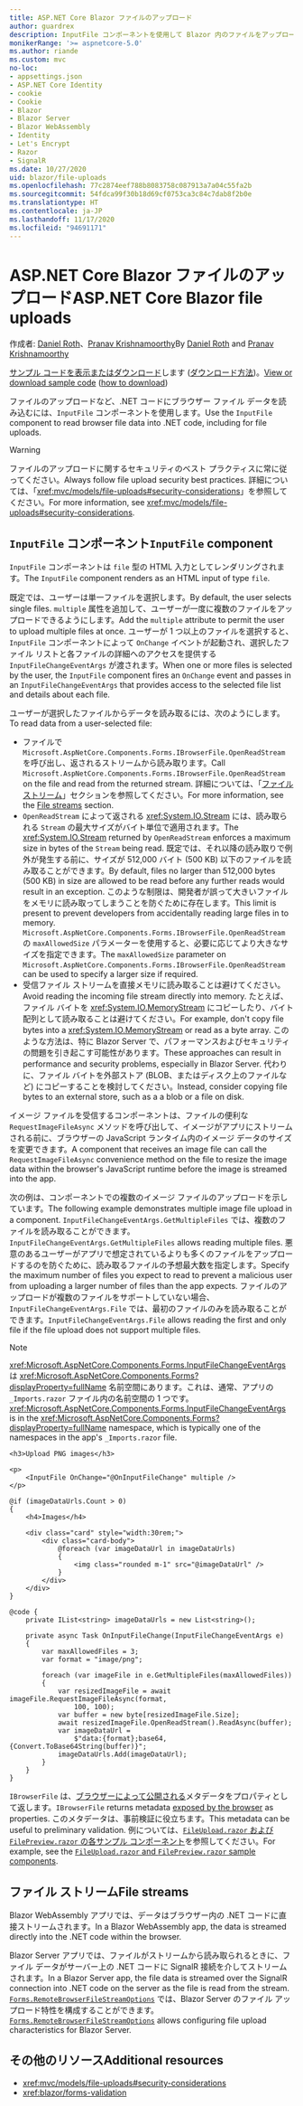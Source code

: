 ```yaml
---
title: ASP.NET Core Blazor ファイルのアップロード
author: guardrex
description: InputFile コンポーネントを使用して Blazor 内のファイルをアップロードする方法について説明します。
monikerRange: '>= aspnetcore-5.0'
ms.author: riande
ms.custom: mvc
no-loc:
- appsettings.json
- ASP.NET Core Identity
- cookie
- Cookie
- Blazor
- Blazor Server
- Blazor WebAssembly
- Identity
- Let's Encrypt
- Razor
- SignalR
ms.date: 10/27/2020
uid: blazor/file-uploads
ms.openlocfilehash: 77c2874eef788b8083758c087913a7a04c55fa2b
ms.sourcegitcommit: 54fdca99f30b18d69cf0753ca3c84c7dab8f2b0e
ms.translationtype: HT
ms.contentlocale: ja-JP
ms.lasthandoff: 11/17/2020
ms.locfileid: "94691171"
---
```

# <a name="aspnet-core-no-locblazor-file-uploads"></a><span data-ttu-id="7e66a-103">ASP.NET Core Blazor ファイルのアップロード</span><span class="sxs-lookup"><span data-stu-id="7e66a-103">ASP.NET Core Blazor file uploads</span></span>

<span data-ttu-id="7e66a-104">作成者: [Daniel Roth](https://github.com/danroth27)、[Pranav Krishnamoorthy](https://github.com/pranavkm)</span><span class="sxs-lookup"><span data-stu-id="7e66a-104">By [Daniel Roth](https://github.com/danroth27) and [Pranav Krishnamoorthy](https://github.com/pranavkm)</span></span>

<span data-ttu-id="7e66a-105">[サンプル コードを表示またはダウンロード](https://github.com/dotnet/AspNetCore.Docs/tree/master/aspnetcore/blazor/file-uploads/samples/)します ([ダウンロード方法](xref:index#how-to-download-a-sample))。</span><span class="sxs-lookup"><span data-stu-id="7e66a-105">[View or download sample code](https://github.com/dotnet/AspNetCore.Docs/tree/master/aspnetcore/blazor/file-uploads/samples/) ([how to download](xref:index#how-to-download-a-sample))</span></span>

<span data-ttu-id="7e66a-106">ファイルのアップロードなど、.NET コードにブラウザー ファイル データを読み込むには、`InputFile` コンポーネントを使用します。</span><span class="sxs-lookup"><span data-stu-id="7e66a-106">Use the `InputFile` component to read browser file data into .NET code, including for file uploads.</span></span>

> [!WARNING]
> <span data-ttu-id="7e66a-107">ファイルのアップロードに関するセキュリティのベスト プラクティスに常に従ってください。</span><span class="sxs-lookup"><span data-stu-id="7e66a-107">Always follow file upload security best practices.</span></span> <span data-ttu-id="7e66a-108">詳細については、「<xref:mvc/models/file-uploads#security-considerations>」を参照してください。</span><span class="sxs-lookup"><span data-stu-id="7e66a-108">For more information, see <xref:mvc/models/file-uploads#security-considerations>.</span></span>

## <a name="inputfile-component"></a><span data-ttu-id="7e66a-109">`InputFile` コンポーネント</span><span class="sxs-lookup"><span data-stu-id="7e66a-109">`InputFile` component</span></span>

<span data-ttu-id="7e66a-110">`InputFile` コンポーネントは `file` 型の HTML 入力としてレンダリングされます。</span><span class="sxs-lookup"><span data-stu-id="7e66a-110">The `InputFile` component renders as an HTML input of type `file`.</span></span>

<span data-ttu-id="7e66a-111">既定では、ユーザーは単一ファイルを選択します。</span><span class="sxs-lookup"><span data-stu-id="7e66a-111">By default, the user selects single files.</span></span> <span data-ttu-id="7e66a-112">`multiple` 属性を追加して、ユーザーが一度に複数のファイルをアップロードできるようにします。</span><span class="sxs-lookup"><span data-stu-id="7e66a-112">Add the `multiple` attribute to permit the user to upload multiple files at once.</span></span> <span data-ttu-id="7e66a-113">ユーザーが 1 つ以上のファイルを選択すると、`InputFile` コンポーネントによって `OnChange` イベントが起動され、選択したファイル リストと各ファイルの詳細へのアクセスを提供する `InputFileChangeEventArgs` が渡されます。</span><span class="sxs-lookup"><span data-stu-id="7e66a-113">When one or more files is selected by the user, the `InputFile` component fires an `OnChange` event and passes in an `InputFileChangeEventArgs` that provides access to the selected file list and details about each file.</span></span>

<span data-ttu-id="7e66a-114">ユーザーが選択したファイルからデータを読み取るには、次のようにします。</span><span class="sxs-lookup"><span data-stu-id="7e66a-114">To read data from a user-selected file:</span></span>

* <span data-ttu-id="7e66a-115">ファイルで `Microsoft.AspNetCore.Components.Forms.IBrowserFile.OpenReadStream` を呼び出し、返されるストリームから読み取ります。</span><span class="sxs-lookup"><span data-stu-id="7e66a-115">Call `Microsoft.AspNetCore.Components.Forms.IBrowserFile.OpenReadStream` on the file and read from the returned stream.</span></span> <span data-ttu-id="7e66a-116">詳細については、「[ファイル ストリーム](#file-streams)」セクションを参照してください。</span><span class="sxs-lookup"><span data-stu-id="7e66a-116">For more information, see the [File streams](#file-streams) section.</span></span>
* <span data-ttu-id="7e66a-117">`OpenReadStream` によって返される <xref:System.IO.Stream> には、読み取られる `Stream` の最大サイズがバイト単位で適用されます。</span><span class="sxs-lookup"><span data-stu-id="7e66a-117">The <xref:System.IO.Stream> returned by `OpenReadStream` enforces a maximum size in bytes of the `Stream` being read.</span></span> <span data-ttu-id="7e66a-118">既定では、それ以降の読み取りで例外が発生する前に、サイズが 512,000 バイト (500 KB) 以下のファイルを読み取ることができます。</span><span class="sxs-lookup"><span data-stu-id="7e66a-118">By default, files no larger than 512,000 bytes (500 KB) in size are allowed to be read before any further reads would result in an exception.</span></span> <span data-ttu-id="7e66a-119">このような制限は、開発者が誤って大きいファイルをメモリに読み取ってしまうことを防ぐために存在します。</span><span class="sxs-lookup"><span data-stu-id="7e66a-119">This limit is present to prevent developers from accidentally reading large files in to memory.</span></span> <span data-ttu-id="7e66a-120">`Microsoft.AspNetCore.Components.Forms.IBrowserFile.OpenReadStream` の `maxAllowedSize` パラメーターを使用すると、必要に応じてより大きなサイズを指定できます。</span><span class="sxs-lookup"><span data-stu-id="7e66a-120">The `maxAllowedSize` parameter on `Microsoft.AspNetCore.Components.Forms.IBrowserFile.OpenReadStream` can be used to specify a larger size if required.</span></span>
* <span data-ttu-id="7e66a-121">受信ファイル ストリームを直接メモリに読み取ることは避けてください。</span><span class="sxs-lookup"><span data-stu-id="7e66a-121">Avoid reading the incoming file stream directly into memory.</span></span> <span data-ttu-id="7e66a-122">たとえば、ファイル バイトを <xref:System.IO.MemoryStream> にコピーしたり、バイト配列として読み取ることは避けてください。</span><span class="sxs-lookup"><span data-stu-id="7e66a-122">For example, don't copy file bytes into a <xref:System.IO.MemoryStream> or read as a byte array.</span></span> <span data-ttu-id="7e66a-123">このような方法は、特に Blazor Server で、パフォーマンスおよびセキュリティの問題を引き起こす可能性があります。</span><span class="sxs-lookup"><span data-stu-id="7e66a-123">These approaches can result in performance and security problems, especially in Blazor Server.</span></span> <span data-ttu-id="7e66a-124">代わりに、ファイル バイトを外部ストア (BLOB、またはディスク上のファイルなど) にコピーすることを検討してください。</span><span class="sxs-lookup"><span data-stu-id="7e66a-124">Instead, consider copying file bytes to an external store, such as a a blob or a file on disk.</span></span>

<span data-ttu-id="7e66a-125">イメージ ファイルを受信するコンポーネントは、ファイルの便利な `RequestImageFileAsync` メソッドを呼び出して、イメージがアプリにストリームされる前に、ブラウザーの JavaScript ランタイム内のイメージ データのサイズを変更できます。</span><span class="sxs-lookup"><span data-stu-id="7e66a-125">A component that receives an image file can call the `RequestImageFileAsync` convenience method on the file to resize the image data within the browser's JavaScript runtime before the image is streamed into the app.</span></span>

<span data-ttu-id="7e66a-126">次の例は、コンポーネントでの複数のイメージ ファイルのアップロードを示しています。</span><span class="sxs-lookup"><span data-stu-id="7e66a-126">The following example demonstrates multiple image file upload in a component.</span></span> <span data-ttu-id="7e66a-127">`InputFileChangeEventArgs.GetMultipleFiles` では、複数のファイルを読み取ることができます。</span><span class="sxs-lookup"><span data-stu-id="7e66a-127">`InputFileChangeEventArgs.GetMultipleFiles` allows reading multiple files.</span></span> <span data-ttu-id="7e66a-128">悪意のあるユーザーがアプリで想定されているよりも多くのファイルをアップロードするのを防ぐために、読み取るファイルの予想最大数を指定します。</span><span class="sxs-lookup"><span data-stu-id="7e66a-128">Specify the maximum number of files you expect to read to prevent a malicious user from uploading a larger number of files than the app expects.</span></span> <span data-ttu-id="7e66a-129">ファイルのアップロードが複数のファイルをサポートしていない場合、`InputFileChangeEventArgs.File` では、最初のファイルのみを読み取ることができます。</span><span class="sxs-lookup"><span data-stu-id="7e66a-129">`InputFileChangeEventArgs.File` allows reading the first and only file if the file upload does not support multiple files.</span></span>

> [!NOTE]
> <span data-ttu-id="7e66a-130"><xref:Microsoft.AspNetCore.Components.Forms.InputFileChangeEventArgs> は <xref:Microsoft.AspNetCore.Components.Forms?displayProperty=fullName> 名前空間にあります。これは、通常、アプリの `_Imports.razor` ファイル内の名前空間の 1 つです。</span><span class="sxs-lookup"><span data-stu-id="7e66a-130"><xref:Microsoft.AspNetCore.Components.Forms.InputFileChangeEventArgs> is in the <xref:Microsoft.AspNetCore.Components.Forms?displayProperty=fullName> namespace, which is typically one of the namespaces in the app's `_Imports.razor` file.</span></span>

```razor
<h3>Upload PNG images</h3>

<p>
    <InputFile OnChange="@OnInputFileChange" multiple />
</p>

@if (imageDataUrls.Count > 0)
{
    <h4>Images</h4>

    <div class="card" style="width:30rem;">
        <div class="card-body">
            @foreach (var imageDataUrl in imageDataUrls)
            {
                <img class="rounded m-1" src="@imageDataUrl" />
            }
        </div>
    </div>
}

@code {
    private IList<string> imageDataUrls = new List<string>();

    private async Task OnInputFileChange(InputFileChangeEventArgs e)
    {
        var maxAllowedFiles = 3;
        var format = "image/png";

        foreach (var imageFile in e.GetMultipleFiles(maxAllowedFiles))
        {
            var resizedImageFile = await imageFile.RequestImageFileAsync(format, 
                100, 100);
            var buffer = new byte[resizedImageFile.Size];
            await resizedImageFile.OpenReadStream().ReadAsync(buffer);
            var imageDataUrl = 
                $"data:{format};base64,{Convert.ToBase64String(buffer)}";
            imageDataUrls.Add(imageDataUrl);
        }
    }
}
```

<span data-ttu-id="7e66a-131">`IBrowserFile` は、[ブラウザーによって公開される](https://developer.mozilla.org/docs/Web/API/File#Instance_properties)メタデータをプロパティとして返します。</span><span class="sxs-lookup"><span data-stu-id="7e66a-131">`IBrowserFile` returns metadata [exposed by the browser](https://developer.mozilla.org/docs/Web/API/File#Instance_properties) as properties.</span></span> <span data-ttu-id="7e66a-132">このメタデータは、事前検証に役立ちます。</span><span class="sxs-lookup"><span data-stu-id="7e66a-132">This metadata can be useful to preliminary validation.</span></span> <span data-ttu-id="7e66a-133">例については、[`FileUpload.razor` および `FilePreview.razor` の各サンプル コンポーネント](https://github.com/dotnet/AspNetCore.Docs/tree/master/aspnetcore/blazor/file-uploads/samples/)を参照してください。</span><span class="sxs-lookup"><span data-stu-id="7e66a-133">For example, see the [`FileUpload.razor` and `FilePreview.razor` sample components](https://github.com/dotnet/AspNetCore.Docs/tree/master/aspnetcore/blazor/file-uploads/samples/).</span></span>

## <a name="file-streams"></a><span data-ttu-id="7e66a-134">ファイル ストリーム</span><span class="sxs-lookup"><span data-stu-id="7e66a-134">File streams</span></span>

<span data-ttu-id="7e66a-135">Blazor WebAssembly アプリでは、データはブラウザー内の .NET コードに直接ストリームされます。</span><span class="sxs-lookup"><span data-stu-id="7e66a-135">In a Blazor WebAssembly app, the data is streamed directly into the .NET code within the browser.</span></span>

<span data-ttu-id="7e66a-136">Blazor Server アプリでは、ファイルがストリームから読み取られるときに、ファイル データがサーバー上の .NET コードに SignalR 接続を介してストリームされます。</span><span class="sxs-lookup"><span data-stu-id="7e66a-136">In a Blazor Server app, the file data is streamed over the SignalR connection into .NET code on the server as the file is read from the stream.</span></span> <span data-ttu-id="7e66a-137">[`Forms.RemoteBrowserFileStreamOptions`](https://github.com/dotnet/aspnetcore/blob/master/src/Components/Web/src/Forms/InputFile/RemoteBrowserFileStreamOptions.cs) では、Blazor Server のファイル アップロード特性を構成することができます。</span><span class="sxs-lookup"><span data-stu-id="7e66a-137">[`Forms.RemoteBrowserFileStreamOptions`](https://github.com/dotnet/aspnetcore/blob/master/src/Components/Web/src/Forms/InputFile/RemoteBrowserFileStreamOptions.cs) allows configuring file upload characteristics for Blazor Server.</span></span>

## <a name="additional-resources"></a><span data-ttu-id="7e66a-138">その他のリソース</span><span class="sxs-lookup"><span data-stu-id="7e66a-138">Additional resources</span></span>

* <xref:mvc/models/file-uploads#security-considerations>
* <xref:blazor/forms-validation>
